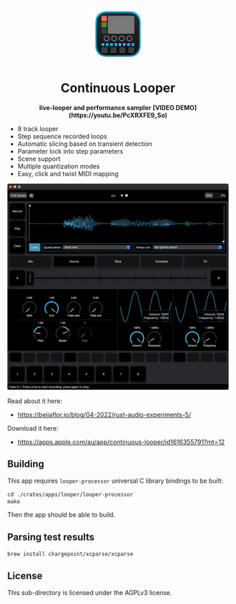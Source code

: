 <p align="center">
  <img src="design/icon/Icon@128h.png" style="max-width: 128px" />
</p>

<h1 align="center">Continuous Looper</h1>
<p align="center">
    <strong>live-looper and performance sampler</strong>
    <strong> [VIDEO DEMO](https://youtu.be/PcXRXFE9_So)</strong>
</p>

* 8 track looper
* Step sequence recorded loops
* Automatic slicing based on transient detection
* Parameter lock into step parameters
* Scene support
* Multiple quantization modes
* Easy, click and twist MIDI mapping

![](screenshot.png)

Read about it here:

* https://beijaflor.io/blog/04-2022/rust-audio-experiments-5/

Download it here:

* https://apps.apple.com/au/app/continuous-looper/id1616355791?mt=12

## Building

This app requires `looper-processor` universal C library bindings to be built:

```
cd ./crates/apps/looper/looper-processor
make
```

Then the app should be able to build.

## Parsing test results
```
brew install chargepoint/xcparse/xcparse
```

## License
This sub-directory is licensed under the AGPLv3 license.
